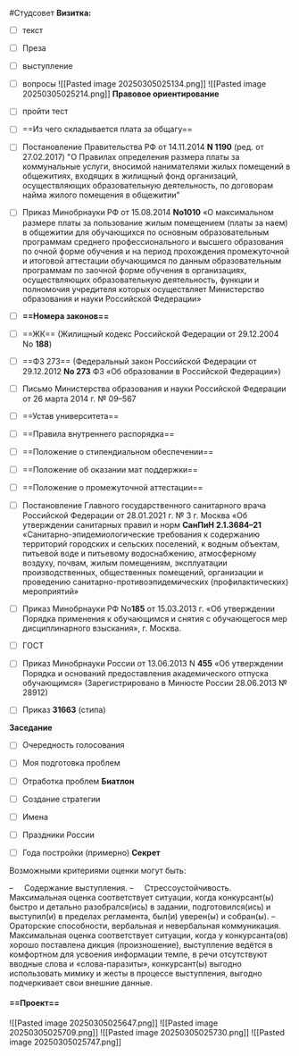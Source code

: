 #Студсовет 
**Визитка:** 
- [ ] текст
- [ ] Преза
- [ ] выступление
- [ ] вопросы
![[Pasted image 20250305025134.png]]
![[Pasted image 20250305025214.png]]
**Правовое ориентирование**
- [ ] пройти тест
- [ ] ==Из чего складывается плата за общагу==
- [ ] Постановление Правительства РФ от 14.11.2014 **N 1190** (ред. от 27.02.2017) "О Правилах определения размера платы за коммунальные услуги, вносимой нанимателями жилых помещений в общежитиях, входящих в жилищный фонд организаций, осуществляющих образовательную деятельность, по договорам найма жилого помещения в общежитии"
- [ ] Приказ Минобрнауки РФ от 15.08.2014 **No1010** «О максимальном размере платы за пользование жилым помещением (платы за наем) в общежитии для обучающихся по основным образовательным программам среднего профессионального и высшего образования по очной форме обучения и на период прохождения промежуточной и итоговой аттестации обучающимся по данным образовательным программам по заочной форме обучения в организациях, осуществляющих образовательную деятельность, функции и полномочия учредителя которых осуществляет Министерство образования и науки Российской Федерации»
- [ ] **==Номера законов==**
- [ ] ==ЖК== (Жилищный кодекс Российской Федерации от 29.12.2004 No **188**)
- [ ] ==ФЗ 273== (Федеральный закон Российской Федерации от 29.12.2012 **No 273** ФЗ «Об образовании в Российской Федерации»)
- [ ] Письмо Министерства образования и науки Российской Федерации от 26 марта 2014 г. № 09–567
- [ ] ==Устав университета==
- [ ] ==Правила внутреннего распорядка==
- [ ] ==Положение о стипендиальном обеспечении==
- [ ] ==Положение об оказании мат поддержки==
- [ ] ==Положение о промежуточной аттестации==
- [ ] Постановление Главного государственного санитарного врача Российской Федерации от 28.01.2021 г. № 3 г. Москва «Об утверждении санитарных правил и норм **СанПиН 2.1.3684–21** «Санитарно-эпидемиологические требования к содержанию территорий городских и сельских поселений, к водным объектам, питьевой воде и питьевому водоснабжению, атмосферному воздуху, почвам, жилым помещениям, эксплуатации производственных, общественных помещений, организации и проведению санитарно-противоэпидемических (профилактических) мероприятий»
- [ ] Приказ Минобрнауки РФ No**185** от 15.03.2013 г. «Об утверждении Порядка применения к обучающимся и снятия с обучающегося мер дисциплинарного взыскания», г. Москва.
- [ ] ГОСТ
- [ ] Приказ Минобрнауки России от 13.06.2013 N **455** «Об утверждении Порядка и оснований предоставления академического отпуска обучающимся» (Зарегистрировано в Минюсте России 28.06.2013 № 28912)
- [ ] Приказ **31663** (стипа)


**Заседание**

- [ ] Очередность голосования
- [ ] Моя подготовка проблем
- [ ] Отработка проблем
**Биатлон**

- [ ] Создание стратегии
- [ ] Имена
- [ ] Праздники России
- [ ] Года постройки (примерно)
**Секрет**

Возможными критериями оценки могут быть:

–     Содержание выступления.
–     Стрессоустойчивость. Максимальная оценка соответствует ситуации, когда конкурсант(ы) быстро и детально разобрался(ись) в задании, подготовился(ись) и выступил(и) в пределах регламента, был(и) уверен(ы) и собран(ы).
–     Ораторские способности, вербальная и невербальная коммуникация. Максимальная оценка соответствует ситуации, когда у конкурсанта(ов) хорошо поставлена дикция (произношение), выступление ведётся в комфортном для усвоения информации темпе, в речи отсутствуют вводные слова и «слова-паразиты», конкурсант(ы) выгодно использовать мимику и жесты в процессе выступления, выгодно подчеркивает свои внешние данные.

#### ==**Проект**==
![[Pasted image 20250305025647.png]]
![[Pasted image 20250305025709.png]]
![[Pasted image 20250305025730.png]]
![[Pasted image 20250305025747.png]]
